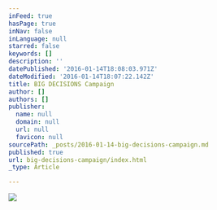 ```yaml
---
inFeed: true
hasPage: true
inNav: false
inLanguage: null
starred: false
keywords: []
description: ''
datePublished: '2016-01-14T18:08:03.971Z'
dateModified: '2016-01-14T18:07:22.142Z'
title: BIG DECISIONS Campaign
author: []
authors: []
publisher:
  name: null
  domain: null
  url: null
  favicon: null
sourcePath: _posts/2016-01-14-big-decisions-campaign.md
published: true
url: big-decisions-campaign/index.html
_type: Article

---
```

![](https://the-grid-user-content.s3-us-west-2.amazonaws.com/d57d3dad-7040-4b4d-903b-fb334578d200.jpg)